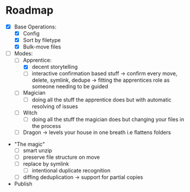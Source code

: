 # Roadmap
- [x] Base Operations:
    - [x] Config
    - [x] Sort by filetype
    - [x] Bulk-move files
- [ ] Modes:
    - [ ] Apprentice:
        - [x] decent storytelling
        - [ ] interactive confirmation based stuff -> confirm every move, delete, symlink, dedupe
        -> fitting the apprentices role as someone needing to be guided

    - [ ] Magician
        - [ ] doing all the stuff the apprentice does but with automatic resolving of issues
    - [ ] Witch
        - [ ]  doing all the stuff the magician does but changing your files in the process

    - [ ] Dragon
        -> levels your house in one breath i.e flattens folders

- "The magic" 
    - [ ] smart unzip
    - [ ] preserve file structure on move
    - [ ] replace by symlink
        - [ ] intentional duplicate recognition
    - [ ] diffing deduplication -> support for partial copies

- Publish

